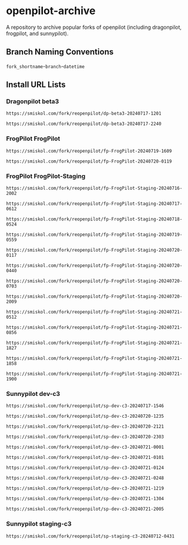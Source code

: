 # openpilot-archive
A repository to archive popular forks of openpilot (including dragonpilot, frogpilot, and sunnypilot).

## Branch Naming Conventions
`fork_shortname`-`branch`-`datetime`

## Install URL Lists
### Dragonpilot beta3
```
https://smiskol.com/fork/reopenpilot/dp-beta3-20240717-1201
```
```
https://smiskol.com/fork/reopenpilot/dp-beta3-20240717-2240
```
### FrogPilot FrogPilot
```
https://smiskol.com/fork/reopenpilot/fp-FrogPilot-20240719-1609
```
```
https://smiskol.com/fork/reopenpilot/fp-FrogPilot-20240720-0119
```
### FrogPilot FrogPilot-Staging
```
https://smiskol.com/fork/reopenpilot/fp-FrogPilot-Staging-20240716-2002
```
```
https://smiskol.com/fork/reopenpilot/fp-FrogPilot-Staging-20240717-0612
```
```
https://smiskol.com/fork/reopenpilot/fp-FrogPilot-Staging-20240718-0524
```
```
https://smiskol.com/fork/reopenpilot/fp-FrogPilot-Staging-20240719-0559
```
```
https://smiskol.com/fork/reopenpilot/fp-FrogPilot-Staging-20240720-0117
```
```
https://smiskol.com/fork/reopenpilot/fp-FrogPilot-Staging-20240720-0440
```
```
https://smiskol.com/fork/reopenpilot/fp-FrogPilot-Staging-20240720-0703
```
```
https://smiskol.com/fork/reopenpilot/fp-FrogPilot-Staging-20240720-2009
```
```
https://smiskol.com/fork/reopenpilot/fp-FrogPilot-Staging-20240721-0512
```
```
https://smiskol.com/fork/reopenpilot/fp-FrogPilot-Staging-20240721-0856
```
```
https://smiskol.com/fork/reopenpilot/fp-FrogPilot-Staging-20240721-1827
```
```
https://smiskol.com/fork/reopenpilot/fp-FrogPilot-Staging-20240721-1858
```
```
https://smiskol.com/fork/reopenpilot/fp-FrogPilot-Staging-20240721-1900
```
### Sunnypilot dev-c3
```
https://smiskol.com/fork/reopenpilot/sp-dev-c3-20240717-1546
```
```
https://smiskol.com/fork/reopenpilot/sp-dev-c3-20240720-1235
```
```
https://smiskol.com/fork/reopenpilot/sp-dev-c3-20240720-2121
```
```
https://smiskol.com/fork/reopenpilot/sp-dev-c3-20240720-2303
```
```
https://smiskol.com/fork/reopenpilot/sp-dev-c3-20240721-0001
```
```
https://smiskol.com/fork/reopenpilot/sp-dev-c3-20240721-0101
```
```
https://smiskol.com/fork/reopenpilot/sp-dev-c3-20240721-0124
```
```
https://smiskol.com/fork/reopenpilot/sp-dev-c3-20240721-0248
```
```
https://smiskol.com/fork/reopenpilot/sp-dev-c3-20240721-1219
```
```
https://smiskol.com/fork/reopenpilot/sp-dev-c3-20240721-1304
```
```
https://smiskol.com/fork/reopenpilot/sp-dev-c3-20240721-2005
```
### Sunnypilot staging-c3
```
https://smiskol.com/fork/reopenpilot/sp-staging-c3-20240712-0431
```
